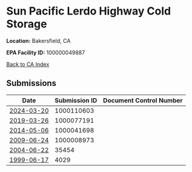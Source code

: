 # Sun Pacific Lerdo Highway Cold Storage

**Location:** Bakersfield, CA

**EPA Facility ID:** 100000049887

[Back to CA Index](../../index.md)

## Submissions

| Date | Submission ID | Document Control Number |
|------|--------------|-------------------------|
| [2024-03-20](submissions/1000110603.md) | 1000110603 |  |
| [2019-03-26](submissions/1000077191.md) | 1000077191 |  |
| [2014-05-06](submissions/1000041698.md) | 1000041698 |  |
| [2009-06-24](submissions/1000008973.md) | 1000008973 |  |
| [2004-06-22](submissions/35454.md) | 35454 |  |
| [1999-06-17](submissions/4029.md) | 4029 |  |
